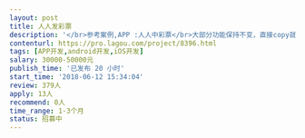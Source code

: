 ```yaml
---                
layout: post       
title: 人人发彩票           
description: '</br>参考案例,APP :人人中彩票</br>大部分功能保持不变，直接copy就可以了</br>具体的细节方面到时会给出详细的更改文案</br>'     
contenturl: https://pro.lagou.com/project/8396.html      
tags: [APP开发,android开发,iOS开发]            
salary: 30000-50000元          
publish_time: '已发布 20 小时'         
start_time: '2018-06-12 15:34:04'           
review: 379人                   
apply: 13人                   
recommend: 0人                   
time_range: 1-3个月              
status: 招募中                  
---                 
```

